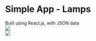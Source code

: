 # Simple App - Lamps
Built using React.js, with JSON data
<br />
<img src="https://i.imgur.com/ZFV1eHP.png">
<br />
<img src="https://i.imgur.com/5ewV6qS.png">
